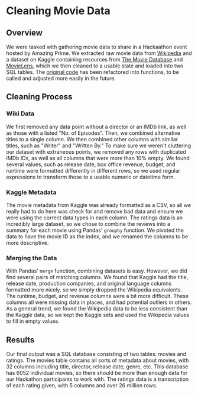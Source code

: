 # Cleaning Movie Data

## Overview
We were tasked with gathering movie data to share in a Hackaathon event hosted by Amazing Prime.  We extracted raw movie data from [Wikipedia](Resources/wikipedia_movies.json) and a dataset on Kaggle containing resources from [The Movie Database](Resources/kaggle_metadata.csv) and [MovieLens](Resources/ratings.csv), which we then cleaned to a usable state and loaded into two SQL tables.  The [original code](movie_cleaning.ipynb) has been refactored into functions, to be called and adjusted more easily in the future.

## Cleaning Process
### Wiki Data
We first removed any data point without a director or an IMDb link, as well as those with a listed "No. of Episodes".  Then, we combined alternative titles to a single column.  We then combined other columns with similar titles, such as "Writer" and "Written By."  To make sure we weren't cluttering our dataset with extraneous points, we removed any rows with duplicated IMDb IDs, as well as all columns that were more than 10% empty.  We found several values, such as release date, box office revenue, budget, and runtime were formatted differently in different rows, so we used regular expressions to transform those to a usable numeric or datetime form.

### Kaggle Metadata
The movie metadata from Kaggle was already formatted as a CSV, so all we really had to do here was check for and remove bad data and ensure we were using the correct data types in each column.  The ratings data is an incredibly large dataset, so we chose to combine the reviews into a summary for each movie using Pandas' `groupby` function. We pivoted the data to have the movie ID as the index, and we renamed the columns to be more descriptive.  

### Merging the Data
With Pandas' `merge` function, combining datasets is easy.  However, we did find several pairs of matching columns.  We found that Kaggle had the title, release date, production companies, and original language columns formatted more nicely, so we simply dropped the Wikipedia equivalents.  The runtime, budget, and revenue columns were a bit more difficult.  These columns all were missing data in places, and had potential outliers in others.  As a general trend, we found the Wikipedia data to be less consistent than the Kaggle data, so we kept the Kaggle sets and used the Wikipedia values to fill in empty values.

## Results
Our final output was a SQL database consisting of two tables: movies and ratings.  The movies table contains all sorts of metadata about movies, with 32 columns including title, director, release date, genre, etc.  This database has 6052 individual movies, so there should be more than enough data for our Hackathon participants to work with.  The ratings data is a transcription of each rating given, with 5 columns and over 26 million rows.  
